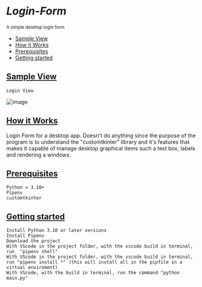 # ***Login-Form***
<sup>A simple desktop login form</sup>

- [Sample View](#Sample-view)
- [How it Works](#how-it-works)
- [Prerequisites](#Prerequisites)
- [Getting started](#Getting-started)

## [Sample View](#Sample-view)

    Login View
![image](https://user-images.githubusercontent.com/32374996/207352080-2ce5b288-55ee-4bd2-8524-a2ba86b2bffc.png)



## [How it Works](#how-it-works)
Login Form for a desktop app. Doesn't do anything since the purpose of the program is to understand the "customtkinter" library and it's features
that makes it capable of manage desktop graphical items such a text box, labels and rendering a windows.


## [Prerequisites](#Prerequisites)
    Python = 3.10+
    Pipenv
    customtkinter    
    
    
## [Getting started](#Getting-started)
    Install Python 3.10 or later versions
    Install Pipenv
    Download the project
    With VScode in the project folder, with the vscode build in terminal, run  "pipenv shell"
    With VScode in the project folder, with the vscode build in terminal, run "pipenv install *" (this will install all in the pipfile in a virtual enviroment)
    With VScode, with the build in terminal, run the command "python main.py"
